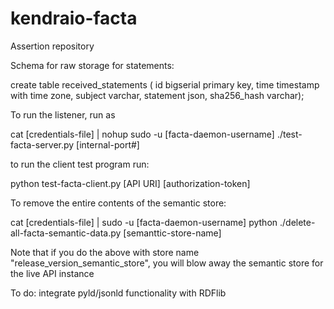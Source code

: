 # kendraio-facta
Assertion repository

Schema for raw storage for statements:

  create table received_statements (
      id bigserial primary key,
      time timestamp with time zone,
      subject varchar,
      statement json,
      sha256_hash varchar);

To run the listener, run as

  cat [credentials-file] | nohup sudo -u [facta-daemon-username] ./test-facta-server.py [internal-port#]

to run the client test program run:

  python test-facta-client.py [API URI] [authorization-token]

To remove the entire contents of the semantic store:

  cat [credentials-file] | sudo -u [facta-daemon-username] python ./delete-all-facta-semantic-data.py [semanttic-store-name]

Note that if you do the above with store name "release_version_semantic_store", you will blow away the semantic store for the live API instance

To do: integrate pyld/jsonld functionality with RDFlib

